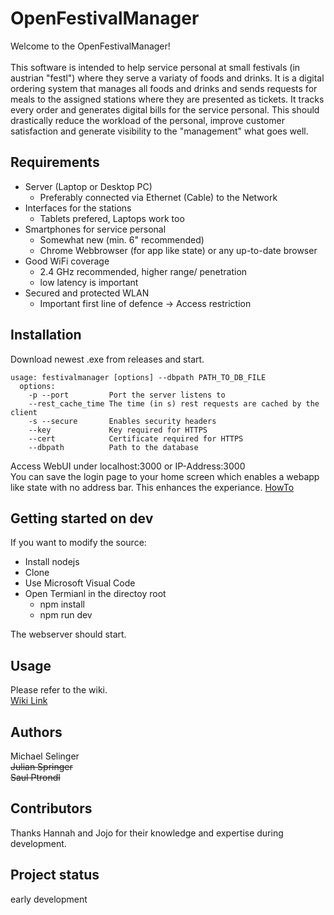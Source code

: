 # OpenFestivalManager
Welcome to the OpenFestivalManager! <br> <br>
This software is intended to help service personal at small festivals (in austrian "festl") where they serve a variaty of foods and drinks. It is a digital ordering system that manages all foods and drinks and sends requests for meals to the assigned stations where they are presented as tickets. It tracks every order and generates digital bills for the service personal. This should drastically reduce the workload of the personal, improve customer satisfaction and generate visibility to the "management" what goes well. 

## Requirements
- Server (Laptop or Desktop PC)
  -  Preferably connected via Ethernet (Cable) to the Network
- Interfaces for the stations
  - Tablets prefered, Laptops work too
- Smartphones for service personal
  - Somewhat new (min. 6" recommended)
  - Chrome Webbrowser (for app like state) or any up-to-date browser
- Good WiFi coverage 
  - 2.4 GHz recommended, higher range/ penetration
  - low latency is important
- Secured and protected WLAN
  - Important first line of defence -> Access restriction

## Installation
Download newest .exe from releases and start. </br>

    usage: festivalmanager [options] --dbpath PATH_TO_DB_FILE
      options:
        -p --port         Port the server listens to
        --rest_cache_time The time (in s) rest requests are cached by the client
        -s --secure       Enables security headers
        --key             Key required for HTTPS
        --cert            Certificate required for HTTPS
        --dbpath          Path to the database
    
Access WebUI under localhost:3000 or IP-Address:3000 <br>
You can save the login page to your home screen which enables a webapp like state with no address bar. This enhances the experiance. 
[HowTo](https://android.gadgethacks.com/how-to/google-chrome-101-save-webpages-pwas-your-home-screen-for-instant-access-0184470/)

## Getting started on dev
If you want to modify the source:
- Install nodejs
- Clone 
- Use Microsoft Visual Code
- Open Termianl in the directoy root
  - npm install
  - npm run dev

The webserver should start.

## Usage
Please refer to the wiki.<br>
[Wiki Link](https://github.com/Chasbrot/OpenFestivalManager/wiki)

## Authors 
Michael Selinger<br>
~~Julian Springer~~<br>
~~Saul Ptrondl~~
## Contributors
Thanks Hannah and Jojo for their knowledge and expertise during development.

## Project status
early development
